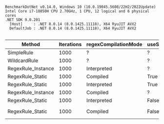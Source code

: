 ```

BenchmarkDotNet v0.14.0, Windows 10 (10.0.19045.5608/22H2/2022Update)
Intel Core i7-10850H CPU 2.70GHz, 1 CPU, 12 logical and 6 physical cores
.NET SDK 9.0.201
  [Host]     : .NET 8.0.14 (8.0.1425.11118), X64 RyuJIT AVX2
  DefaultJob : .NET 8.0.14 (8.0.1425.11118), X64 RyuJIT AVX2


```
| Method             | Iterations | regexCompilationMode | useStaticRegexCache | Mean           | Error        | StdDev      | Gen0      | Gen1      | Allocated |
|------------------- |----------- |--------------------- |-------------------- |---------------:|-------------:|------------:|----------:|----------:|----------:|
| SimpleRule         | 1000       | ?                    | ?                   |       274.7 μs |      2.82 μs |     2.50 μs |  187.5000 |    0.4883 |   1.12 MB |
| WildcardRule       | 1000       | ?                    | ?                   |       493.7 μs |      3.13 μs |     2.93 μs |  259.7656 |    0.9766 |   1.56 MB |
| RegexRule_Instance | 1000       | Interpreted          | ?                   |       507.8 μs |      4.79 μs |     4.24 μs |  187.5000 |         - |   1.13 MB |
| RegexRule_Static   | 1000       | Compiled             | True                |       536.1 μs |     10.63 μs |     9.94 μs |  221.6797 |         - |   1.33 MB |
| RegexRule_Static   | 1000       | Interpreted          | True                |       642.8 μs |      6.56 μs |     6.13 μs |  221.6797 |         - |   1.33 MB |
| RegexRule_Instance | 1000       | Compiled             | ?                   |     1,065.3 μs |      3.66 μs |     3.24 μs |  189.4531 |   19.5313 |   1.13 MB |
| RegexRule_Static   | 1000       | Interpreted          | False               |     2,859.5 μs |     28.90 μs |    24.13 μs | 1312.5000 |         - |   7.94 MB |
| RegexRule_Static   | 1000       | Compiled             | False               | 1,948,017.4 μs | 10,476.50 μs | 8,748.35 μs | 4000.0000 | 3000.0000 |  29.51 MB |
